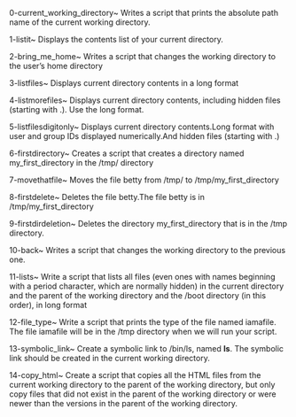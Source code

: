 0-current_working_directory~
Writes a script that prints the absolute path name of the current working directory.
 
1-listit~
Displays the contents list of your current directory.
 
2-bring_me_home~
Writes a script that changes the working directory to the user’s home directory
 
3-listfiles~
Displays current directory contents in a long format
 
4-listmorefiles~
Displays current directory contents, including hidden files (starting with .). Use the long format.

5-listfilesdigitonly~
Displays current directory contents.Long format with user and group IDs displayed numerically.And hidden files (starting with .)

6-firstdirectory~
Creates a script that creates a directory named my_first_directory in the /tmp/ directory

7-movethatfile~
Moves the file betty from /tmp/ to /tmp/my_first_directory

8-firstdelete~
Deletes the file betty.The file betty is in /tmp/my_first_directory

9-firstdirdeletion~
Deletes the directory my_first_directory that is in the /tmp directory.

10-back~
Writes a script that changes the working directory to the previous one.

11-lists~
Write a script that lists all files (even ones with names beginning with a period character, which are normally hidden) in the current directory and the parent of the working directory and the /boot directory (in this order), in long format

12-file_type~
Write a script that prints the type of the file named iamafile. The file iamafile will be in the /tmp directory when we will run your script.

13-symbolic_link~
Create a symbolic link to /bin/ls, named __ls__. The symbolic link should be created in the current working directory.

14-copy_html~
Create a script that copies all the HTML files from the current working directory to the parent of the working directory, but only copy files that did not exist in the parent of the working directory or were newer than the versions in the parent of the working directory.
